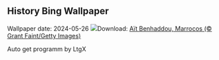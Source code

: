 ## History Bing Wallpaper
Wallpaper date: 2024-05-26
![](https://www.bing.com/th?id=OHR.MoroccoBenhaddou_PT-BR0472580311_UHD.jpg&w=1000)Download: [Aït Benhaddou, Marrocos (© Grant Faint/Getty Images)](https://www.bing.com/th?id=OHR.MoroccoBenhaddou_PT-BR0472580311_UHD.jpg)

Auto get programm by LtgX
